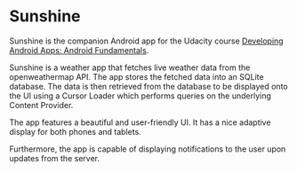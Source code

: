 Sunshine
========

Sunshine is the companion Android app for the Udacity course [Developing Android Apps: Android Fundamentals](https://www.udacity.com/course/ud853).

Sunshine is a weather app that fetches live weather data from the openweathermap API. The app stores the fetched data into an SQLite database. The data is then retrieved from the database to be displayed onto the UI using a Cursor Loader which performs queries on the underlying Content Provider.

The app features a beautiful and user-friendly UI. It has a nice adaptive display for both phones and tablets.

Furthermore, the app is capable of displaying notifications to the user upon updates from the server.
